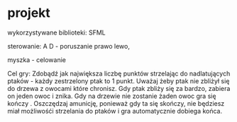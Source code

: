 # projekt
wykorzystywane biblioteki: SFML

sterowanie:
A D - poruszanie prawo lewo,

myszka - celowanie

Cel gry: Zdobądź jak największa liczbę punktów strzelając do nadlatujących ptaków - każdy zestrzelony ptak to 1 punkt. Uważaj żeby ptak nie zbliżył się do drzewa z owocami które chronisz. Gdy ptak zbliży się za bardzo, zabiera on jeden owoc i znika. Gdy na drzewie nie zostanie żaden owoc gra się kończy . Oszczędzaj amunicję, ponieważ gdy ta się skończy, nie będziesz miał możliwośći strzelania do ptaków i gra automatycznie dobiega końca.
